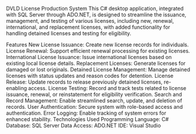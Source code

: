 DVLD License Production System
This C# desktop application, integrated with SQL Server through ADO.NET, is designed to streamline the issuance, management, and testing of various licenses, including new, renewal, international, and replacement licenses, with added functionality for handling detained licenses and testing for eligibility.

Features
New License Issuance: Create new license records for individuals.
License Renewal: Support efficient renewal processing for existing licenses.
International License Issuance: Issue international licenses based on existing local license details.
Replacement Licenses: Generate licenses for damaged or lost originals.
Detained License Management: Manage detained licenses with status updates and reason codes for detention.
License Release: Update records to release previously detained licenses, re-enabling access.
License Testing: Record and track tests related to license issuance, renewal, or reinstatement for eligibility verification.
Search and Record Management: Enable streamlined search, update, and deletion of records.
User Authentication: Secure system with role-based access and authentication.
Error Logging: Enable tracking of system errors for enhanced stability.
Technologies Used
Programming Language: C#
Database: SQL Server
Data Access: ADO.NET
IDE: Visual Studio
